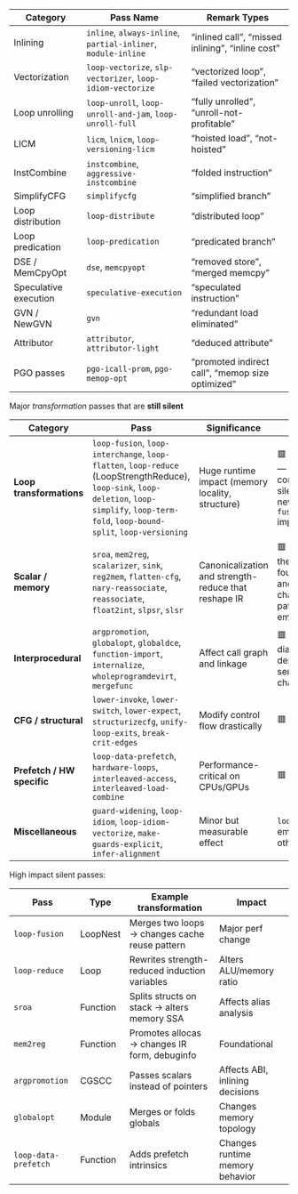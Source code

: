 | Category              | Pass Name                                                     | Remark Types                                     |
| --------------------- | ------------------------------------------------------------- | ------------------------------------------------ |
| Inlining              | `inline`, `always-inline`, `partial-inliner`, `module-inline` | “inlined call”, “missed inlining”, “inline cost” |
| Vectorization         | `loop-vectorize`, `slp-vectorizer`, `loop-idiom-vectorize`    | “vectorized loop”, “failed vectorization”        |
| Loop unrolling        | `loop-unroll`, `loop-unroll-and-jam`, `loop-unroll-full`      | “fully unrolled”, “unroll-not-profitable”        |
| LICM                  | `licm`, `lnicm`, `loop-versioning-licm`                       | “hoisted load”, “not-hoisted”                    |
| InstCombine           | `instcombine`, `aggressive-instcombine`                       | “folded instruction”                             |
| SimplifyCFG           | `simplifycfg`                                                 | “simplified branch”                              |
| Loop distribution     | `loop-distribute`                                             | “distributed loop”                               |
| Loop predication      | `loop-predication`                                            | “predicated branch”                              |
| DSE / MemCpyOpt       | `dse`, `memcpyopt`                                            | “removed store”, “merged memcpy”                 |
| Speculative execution | `speculative-execution`                                       | “speculated instruction”                         |
| GVN / NewGVN          | `gvn`                                                         | “redundant load eliminated”                      |
| Attributor            | `attributor`, `attributor-light`                              | “deduced attribute”                              |
| PGO passes            | `pgo-icall-prom`, `pgo-memop-opt`                             | “promoted indirect call”, “memop size optimized” |

Major _transformation_ passes that are **still silent**

| Category                   | Pass                                                                                                                                                                                          | Significance                                         | Notes                                                                                   |
| -------------------------- | --------------------------------------------------------------------------------------------------------------------------------------------------------------------------------------------- | ---------------------------------------------------- | --------------------------------------------------------------------------------------- |
| **Loop transformations**   | `loop-fusion`, `loop-interchange`, `loop-flatten`, `loop-reduce` (LoopStrengthReduce), `loop-sink`, `loop-deletion`, `loop-simplify`, `loop-term-fold`, `loop-bound-split`, `loop-versioning` | Huge runtime impact (memory locality, structure)     | 🟥 **No remarks** — still completely silent (even the new `loop-fusion` implementation) |
| **Scalar / memory**        | `sroa`, `mem2reg`, `scalarizer`, `sink`, `reg2mem`, `flatten-cfg`, `nary-reassociate`, `reassociate`, `float2int`, `slpsr`, `slsr`                                                            | Canonicalization and strength-reduce that reshape IR | 🟥 **Silent** — these are foundational and often change alias patterns but emit nothing |
| **Interprocedural**        | `argpromotion`, `globalopt`, `globaldce`, `function-import`, `internalize`, `wholeprogramdevirt`, `mergefunc`                                                                                 | Affect call graph and linkage                        | 🟥 **Silent**, no diagnostic despite major semantic changes                             |
| **CFG / structural**       | `lower-invoke`, `lower-switch`, `lower-expect`, `structurizecfg`, `unify-loop-exits`, `break-crit-edges`                                                                                      | Modify control flow drastically                      | 🟥 **Silent**                                                                           |
| **Prefetch / HW specific** | `loop-data-prefetch`, `hardware-loops`, `interleaved-access`, `interleaved-load-combine`                                                                                                      | Performance-critical on CPUs/GPUs                    | 🟥 **Silent**                                                                           |
| **Miscellaneous**          | `guard-widening`, `loop-idiom`, `loop-idiom-vectorize`, `make-guards-explicit`, `infer-alignment`                                                                                             | Minor but measurable effect                          | `loop-idiom` may emit some, others silent                                               |

High impact silent passes:

| Pass                 | Type     | Example transformation                         | Impact                          |
| -------------------- | -------- | ---------------------------------------------- | ------------------------------- |
| `loop-fusion`        | LoopNest | Merges two loops → changes cache reuse pattern | Major perf change               |
| `loop-reduce`        | Loop     | Rewrites strength-reduced induction variables  | Alters ALU/memory ratio         |
| `sroa`               | Function | Splits structs on stack → alters memory SSA    | Affects alias analysis          |
| `mem2reg`            | Function | Promotes allocas → changes IR form, debuginfo  | Foundational                    |
| `argpromotion`       | CGSCC    | Passes scalars instead of pointers             | Affects ABI, inlining decisions |
| `globalopt`          | Module   | Merges or folds globals                        | Changes memory topology         |
| `loop-data-prefetch` | Function | Adds prefetch intrinsics                       | Changes runtime memory behavior |